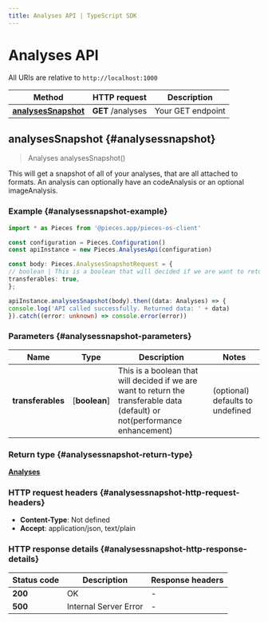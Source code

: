 ```yaml
---
title: Analyses API | TypeScript SDK
---
```


# Analyses API

All URIs are relative to `http://localhost:1000`

Method | HTTP request | Description
------------- | ------------- | -------------
[**analysesSnapshot**](AnalysesApi#analysessnapshot) | **GET** /analyses | Your GET endpoint


## **analysesSnapshot** {#analysessnapshot}
> Analyses analysesSnapshot()

This will get a snapshot of all of your analyses, that are all attached to formats. An analysis can optionally have an codeAnalysis or an optional imageAnalysis.

### Example {#analysessnapshot-example}

```typescript
import * as Pieces from '@pieces.app/pieces-os-client'

const configuration = Pieces.Configuration()
const apiInstance = new Pieces.AnalysesApi(configuration)

const body: Pieces.AnalysesSnapshotRequest = {
// boolean | This is a boolean that will decided if we are want to return the transferable data (default) or not(performance enhancement) (optional)
transferables: true,
};

apiInstance.analysesSnapshot(body).then((data: Analyses) => {
console.log('API called successfully. Returned data: ' + data)
}).catch((error: unknown) => console.error(error))
```

### Parameters {#analysessnapshot-parameters}


Name | Type | Description  | Notes
------------- | ------------- | ------------- | -------------
 **transferables** | [**boolean**] | This is a boolean that will decided if we are want to return the transferable data (default) or not(performance enhancement) | (optional) defaults to undefined


### Return type {#analysessnapshot-return-type}

[**Analyses**](../models/Analyses)

### HTTP request headers {#analysessnapshot-http-request-headers}

- **Content-Type**: Not defined
- **Accept**: application/json, text/plain


### HTTP response details {#analysessnapshot-http-response-details}
| Status code | Description | Response headers
|-------------|-------------|------------------
**200** | OK |  -  |
**500** | Internal Server Error |  -  |


